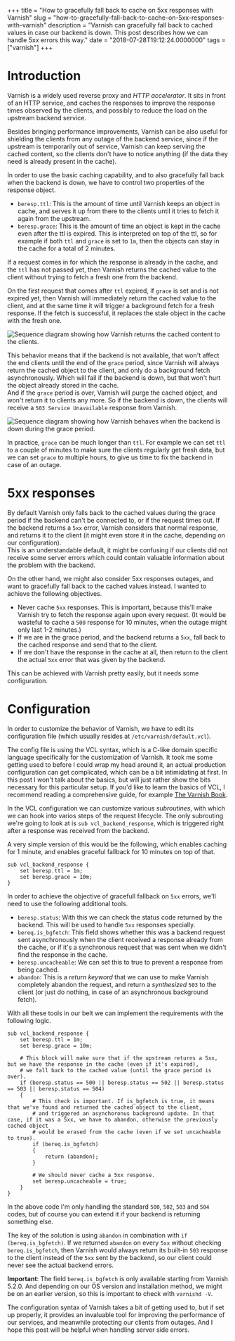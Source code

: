 +++
title = "How to gracefully fall back to cache on 5xx responses with Varnish"
slug = "how-to-gracefully-fall-back-to-cache-on-5xx-responses-with-varnish"
description = "Varnish can gracefully fall  back to cached values in case our backend is down. This post describes how we can handle 5xx errors this way."
date = "2018-07-28T19:12:24.0000000"
tags = ["varnish"]
+++

# Introduction

Varnish is a widely used reverse proxy and *HTTP accelerator*. It sits in front of an HTTP service, and caches the responses to improve the response times observed by the clients, and possibly to reduce the load on the upstream backend service.

Besides bringing performance improvements, Varnish can be also useful for shielding the clients from any outage of the backend service, since if the upstream is temporarily out of service, Varnish can keep serving the cached content, so the clients don't have to notice anything (if the data they need is already present in the cache).

In order to use the basic caching capability, and to also gracefully fall back when the backend is down, we have to control two properties of the response object.

 - `beresp.ttl`: This is the amount of time until Varnish keeps an object in cache, and serves it up from there to the clients until it tries to fetch it again from the upstream.
 - `beresp.grace`: This is the amount of time an object is kept in the cache even after the ttl is expired. This is interpreted on top of the ttl, so for example if both `ttl` and `grace` is set to `1m`, then the objects can stay in the cache for a total of 2 minutes.

If a request comes in for which the response is already in the cache, and the `ttl` has not passed yet, then Varnish returns the cached value to the client without trying to fetch a fresh one from the backend.

On the first request that comes after `ttl` expired, if `grace` is set and is not expired yet, then Varnish will immediately return the cached value to the client, and at the same time it will trigger a background fetch for a fresh response. If the fetch is successful, it replaces the stale object in the cache with the fresh one.

![Sequence diagram showing how Varnish returns the cached content to the clients.](/images/2018/07/happy-flow.png)

This behavior means that if the backend is not available, that won't affect the end clients until the end of the `grace` period, since Varnish will always return the cached object to the client, and only do a background fetch asynchronously. Which will fail if the backend is down, but that won't hurt the object already stored in the cache.  
And if the `grace` period is over, Varnish will purge the cached object, and won't return it to clients any more. So if the backend is down, the clients will receive a `503 Service Unavailable` response from Varnish.

![Sequence diagram showing how Varnish behaves when the backend is down during the grace period.](/images/2018/07/backend-down.png)

In practice, `grace` can be much longer than `ttl`. For example we can set `ttl` to a couple of minutes to make sure the clients regularly get fresh data, but we can set `grace` to multiple hours, to give us time to fix the backend in case of an outage.

# 5xx responses

By default Varnish only falls back to the cached values during the grace period if the backend can't be connected to, or if the request times out. If the backend returns a `5xx` error, Varnish considers that normal response, and returns it to the client (it might even store it in the cache, depending on our configuration).  
This is an understandable default, it might be confusing if our clients did not receive some server errors which could contain valuable information about the problem with the backend.

On the other hand, we might also consider 5xx responses outages, and want to gracefully fall back to the cached values instead. I wanted to achieve the following objectives.

 - Never cache `5xx` responses. This is important, because this'll make Varnish try to fetch the response again upon every request. (It would be wasteful to cache a `500` response for 10 minutes, when the outage might only last 1-2 minutes.)
 - If we are in the grace period, and the backend returns a `5xx`, fall back to the cached response and send that to the client.
 - If we don't have the response in the cache at all, then return to the client the actual `5xx` error that was given by the backend.

This can be achieved with Varnish pretty easily, but it needs some configuration.

# Configuration

In order to customize the behavior of Varnish, we have to edit its configuration file (which usually resides at `/etc/varnish/default.vcl`).

The config file is using the VCL syntax, which is a C-like domain specific language specifically for the customization of Varnish. It took me some getting used to before I could wrap my head around it, an actual production configuration can get complicated, which can be a bit intimidating at first. In this post I won't talk about the basics, but will just rather show the bits necessary for this particular setup. If you'd like to learn the basics of VCL, I recommend reading a comprehensive guide, for example [The Varnish Book](https://info.varnish-software.com/the-varnish-book).

In the VCL configuration we can customize various *subroutines*, with which we can hook into varios steps of the request lifecycle. The only subrouting we're going to look at is `sub vcl_backend_response`, which is triggered right after a response was received from the backend.

A very simple version of this would be the following, which enables caching for 1 minute, and enables graceful fallback for 10 minutes on top of that.

```
sub vcl_backend_response {
    set beresp.ttl = 1m;
    set beresp.grace = 10m;
}
```

In order to achieve the objective of gracefull fallback on `5xx` errors, we'll need to use the following additional tools.

 - `beresp.status`: With this we can check the status code returned by the backend. This will be used to handle `5xx` responses specially.
 - `bereq.is_bgfetch`: This field shows whether this was a backend request sent asynchronously when the client received a response already from the cache, or if it's a synchronous request that was sent when we didn't find the response in the cache.
 - `beresp.uncacheable`: We can set this to true to prevent a response from being cached.
 - `abandon`: This is a *return keyword* that we can use to make Varnish completely abandon the request, and return a *synthesized* `503` to the client (or just do nothing, in case of an asynchronous background fetch).

With all these tools in our belt we can implement the requirements with the following logic.

```
sub vcl_backend_response {
    set beresp.ttl = 1m;
    set beresp.grace = 10m;

    # This block will make sure that if the upstream returns a 5xx, but we have the response in the cache (even if it's expired),
    # we fall back to the cached value (until the grace period is over).
    if (beresp.status == 500 || beresp.status == 502 || beresp.status == 503 || beresp.status == 504)
    {
        # This check is important. If is_bgfetch is true, it means that we've found and returned the cached object to the client,
        # and triggered an asynchoronus background update. In that case, if it was a 5xx, we have to abandon, otherwise the previously cached object
        # would be erased from the cache (even if we set uncacheable to true).
        if (bereq.is_bgfetch)
        {
            return (abandon);
        }

        # We should never cache a 5xx response.
        set beresp.uncacheable = true;
    }
}
```

In the above code I'm only handling the standard `500`, `502`, `503` and `504` codes, but of course you can extend it if your backend is returning something else.

The key of the solution is using `abandon` in combination with `if (bereq.is_bgfetch)`. If we returned `abandon` on every `5xx` without checking `bereq.is_bgfetch`, then Varnish would always return its built-in `503` response to the client instead of the `5xx` sent by the backend, so our client could never see the actual backend errors.  

**Important**: The field `bereq.is_bgfetch` is only available starting from Varnish 5.2.0. And depending on our OS version and installation method, we might be on an earlier version, so this is important to check with `varnishd -V`.

The configuration syntax of Varnish takes a bit of getting used to, but if set up properly, it provides an invaluable tool for improving the performance of our services, and meanwhile protecting our clients from outages. And I hope this post will be helpful when handling server side errors.
